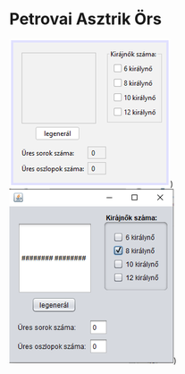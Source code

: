 # Petrovai Asztrik Örs
![Image Alt text](/images/form1.png "1kep"))
![Image Alt text](/images/form2.png "2kep"))

